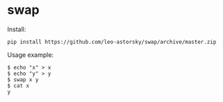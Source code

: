 # swap

Install:
```
pip install https://github.com/leo-astorsky/swap/archive/master.zip
```

Usage example:
```
$ echo "x" > x
$ echo "y" > y
$ swap x y
$ cat x
y
```
